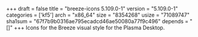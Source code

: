 +++
draft = false
title = "breeze-icons 5.109.0-1"
version = "5.109.0-1"
categories = ['kf5']
arch = "x86_64"
size = "8354268"
usize = "71089747"
sha1sum = "67f7b9b0316ae795ecadcd46ae50080a77f9c496"
depends = "[]"
+++
Icons for the Breeze visual style for the Plasma Desktop.